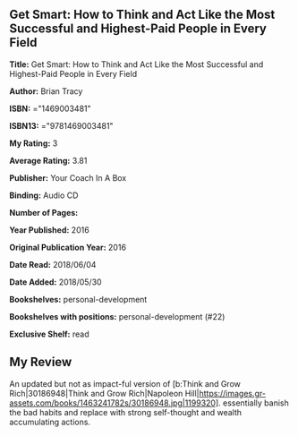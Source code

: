 ## Get Smart: How to Think and Act Like the Most Successful and Highest-Paid People in Every Field

**Title:** Get Smart: How to Think and Act Like the Most Successful and Highest-Paid People in Every Field

**Author:** Brian Tracy

**ISBN:** ="1469003481"

**ISBN13:** ="9781469003481"

**My Rating:** 3

**Average Rating:** 3.81

**Publisher:** Your Coach In A Box

**Binding:** Audio CD

**Number of Pages:** 

**Year Published:** 2016

**Original Publication Year:** 2016

**Date Read:** 2018/06/04

**Date Added:** 2018/05/30

**Bookshelves:** personal-development

**Bookshelves with positions:** personal-development (#22)

**Exclusive Shelf:** read


## My Review

An updated but not as impact-ful version of [b:Think and Grow Rich|30186948|Think and Grow Rich|Napoleon Hill|https://images.gr-assets.com/books/1463241782s/30186948.jpg|1199320]. essentially banish the bad habits and replace with strong self-thought and wealth accumulating actions.
